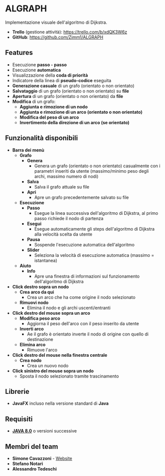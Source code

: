 # ALGRAPH

Implementazione visuale dell'algoritmo di Dijkstra.

* <b>Trello</b> (gestione attività): https://trello.com/b/xdQK3W6z
* <b>GitHub</b>: https://github.com/Zimm1/ALGRAPH

## Features

* Esecuzione <b>passo - passo</b>
* Esecuzione <b>automatica</b>
* Visualizzazione della <b>coda di priorità</b>
* Indicatore della linea di <b>pseudo-codice</b> eseguita
* <b>Generazione casuale</b> di un grafo (orientato o non orientato)
* <b>Salvataggio</b> di un grafo (orientato o non orientato) su <b>file</b>
* <b>Apertura</b> di un grafo (orientato o non orientato) da <b>file</b>
* <b>Modifica</b> di un grafo:
    * <b>Aggiunta e rimozione di un nodo</b>
    * <b>Aggiunta e rimozione di un arco (orientato o non orientato)</b>
    * <b>Modifica del peso di un arco</b>
    * <b>Invertimento della direzione di un arco (se orientato)</b>
    
## Funzionalità disponibili

* <b>Barra dei menù</b>
    * <b>Grafo</b>
        * <b>Genera</b>
            * Genera un grafo (orientato o non orientato) casualmente con i parametri inseriti da utente 
                    (massimo/minimo peso degli archi, massimo numero di nodi)
        * <b>Salva</b>
            * Salva il grafo attuale su file
        * <b>Apri</b>
            * Apre un grafo precedentemente salvato su file
    * <b>Esecuzione</b>
        * <b>Passo</b>
            * Esegue la linea successiva dell'algoritmo di Dijkstra, al primo passo richiede il nodo di partenza
        * <b>Esegui</b>
            * Esegue automaticamente gli steps dell'algoritmo di Dijkstra alla velocità scelta da utente
        * <b>Pausa</b>
            * Sospende l'esecuzione automatica dell'algoritmo
        * <b>Slider</b>
            * Seleziona la velocità di esecuzione automatica (massimo = istantanea)
    * <b>Aiuto</b>
        * <b>Info</b>
            * Apre una finestra di informazioni sul funzionamento dell'algoritmo di Dijkstra
* <b>Click destro sopra un nodo</b>
    * <b>Crea arco da qui</b>
        * Crea un arco che ha come origine il nodo selezionato
    * <b>Rimuovi nodo</b>
        * Elimina il nodo e gli archi uscenti/entranti
* <b>Click destro del mouse sopra un arco</b>
    * <b>Modifica peso arco</b>
        * Aggiorna il peso dell'arco con il peso inserito da utente
    * <b>Inverti arco</b>
        * Ae il grafo è orientato inverte il nodo di origine con quello di destinazione
    * <b>Elimina arco</b>
        * Rimuove l'arco
* <b>Click destro del mouse nella finestra centrale</b>
    * <b>Crea nodo</b>
        * Crea un nuovo nodo
* <b>Click sinistro del mouse sopra un nodo</b>
    * Sposta il nodo selezionato tramite trascinamento
    
    
## Librerie

* <b>JavaFX</b> incluso nella versione standard di <b>Java</b>

##  Requisiti

* <b>[JAVA 8.0](http://www.oracle.com/technetwork/java/javase/downloads/jdk8-downloads-2133151.html)</b> o versioni successive

## Membri del team

* <b>Simone Cavazzoni</b> - [Website](https://simonecavazzoni.com) 
* <b>Stefano Notari</b>
* <b>Alessandro Tedeschi</b>